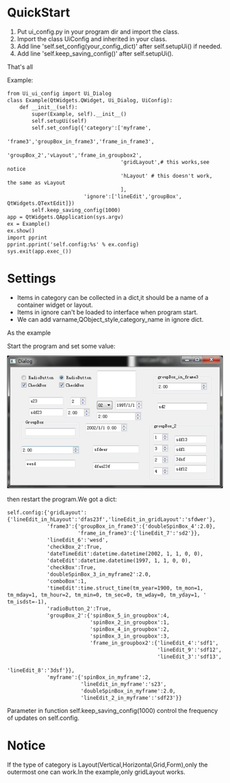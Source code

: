 # QuickStart

1. Put ui_config.py in your program dir and import the class.
2. Import the class UiConfig and inherited in your class.
3. Add line 'self.set_config(your_config_dict)' after self.setupUi() if needed.
4. Add line 'self.keep_saving_config()' after self.setupUi().

That's all

Example:

    from Ui_ui_config import Ui_Dialog
    class Example(QtWidgets.QWidget, Ui_Dialog, UiConfig):
        def __init__(self):
            super(Example, self).__init__()
            self.setupUi(self)
            self.set_config({'category':['myframe',
                                         'frame3','groupBox_in_frame3','frame_in_frame3',
                                         'groupBox_2','vLayout','frame_in_groupbox2',
                                         'gridLayout',# this works,see notice
                                         'hLayout' # this doesn't work, the same as vLayout
                                         ],
                             'ignore':['lineEdit','groupBox', QtWidgets.QTextEdit]})
            self.keep_saving_config(1000)
    app = QtWidgets.QApplication(sys.argv)
    ex = Example()
    ex.show()
    import pprint
    pprint.pprint('self.config:%s' % ex.config)
    sys.exit(app.exec_())

# Settings

- Items in category can be collected in a dict,it should be a name of a container widget or layout.
- Items in ignore can't be loaded to interface when program start.
- We can add varname,QObject_style,category_name in ignore dict.

As the example
 
Start the program and set some value:

![settings][1]

then restart the program.We got a dict:

    self.config:{'gridLayout':{'lineEdit_in_hLayout':'dfas23f','lineEdit_in_gridLayout':'sfdwer'},
                 'frame3':{'groupBox_in_frame3':{'doubleSpinBox_4':2.0},
                           'frame_in_frame3':{'lineEdit_7':'sd2'}},
                 'lineEdit_6':'wesd',
                 'checkBox_2':True,
                 'dateTimeEdit':datetime.datetime(2002, 1, 1, 0, 0),
                 'dateEdit':datetime.datetime(1997, 1, 1, 0, 0),
                 'checkBox':True,
                 'doubleSpinBox_3_in_myframe2':2.0,
                 'comboBox':1,
                 'timeEdit':time.struct_time(tm_year=1900, tm_mon=1, tm_mday=1, tm_hour=2, tm_min=0, tm_sec=0, tm_wday=0, tm_yday=1, ' tm_isdst=-1),
                 'radioButton_2':True,
                 'groupBox_2':{'spinBox_5_in_groupbox':4,
                               'spinBox_2_in_groupbox':1,
                               'spinBox_4_in_groupbox':2,
                               'spinBox_3_in_groupbox':3,
                               'frame_in_groupbox2':{'lineEdit_4':'sdf1',
                                                     'lineEdit_9':'sdf12',
                                                     'lineEdit_3':'sdf13',
                                                     'lineEdit_8':'3dsf'}},
                 'myframe':{'spinBox_in_myframe':2,
                            'lineEdit_in_myframe':'s23',
                            'doubleSpinBox_in_myframe':2.0,
                            'lineEdit_2_in_myframe':'sdf23'}}

Parameter in  function self.keep_saving_config(1000) control the frequency of updates on self.config.

# Notice

If the type of category is Layout(Vertical,Horizontal,Grid,Form),only the outermost one can work.In the example,only gridLayout works.

[1]: /201509301.jpg
